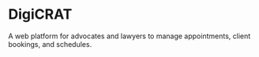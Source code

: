 # DigiCRAT
A web platform for advocates and lawyers to manage appointments, client bookings, and schedules.
